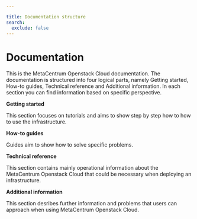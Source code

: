 ```yaml
---

title: Documentation structure
search:
  exclude: false
---
```


# Documentation

This is the MetaCentrum Openstack Cloud documentation. The documentation is structured into four logical parts, namely Getting started, How-to guides, Technical reference and Additional information. In each section you can find information based on specific perspective.

**Getting started**

This section focuses on tutorials and aims to show step by step how to how to use the infrastructure.

**How-to guides**

Guides aim to show how to solve specific problems.

**Technical reference**

This section contains mainly operational information about the MetaCentrum Openstack Cloud that could be necessary when deploying an infrastructure.

**Additional information**

This section desribes further information and problems that users can approach when using MetaCentrum Openstack Cloud.
